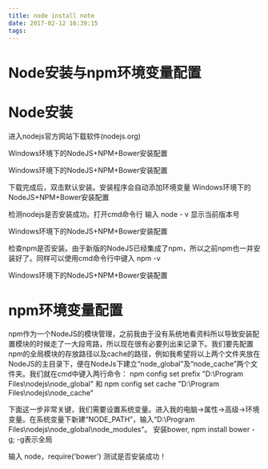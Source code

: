 ```yaml
---
title: node install note
date: 2017-02-12 16:39:15
tags:
---
```


Node安装与npm环境变量配置
===

<!-- more -->

# Node安装

进入nodejs官方网站下载软件(nodejs.org)

Windows环境下的NodeJS+NPM+Bower安装配置

Windows环境下的NodeJS+NPM+Bower安装配置


下载完成后，双击默认安装。安装程序会自动添加环境变量
Windows环境下的NodeJS+NPM+Bower安装配置

检测nodejs是否安装成功。打开cmd命令行 输入 node - v 显示当前版本号

Windows环境下的NodeJS+NPM+Bower安装配置

检查npm是否安装。由于新版的NodeJS已经集成了npm，所以之前npm也一并安装好了。同样可以使用cmd命令行中键入 npm -v

Windows环境下的NodeJS+NPM+Bower安装配置

# npm环境变量配置

npm作为一个NodeJS的模块管理，之前我由于没有系统地看资料所以导致安装配置模块的时候走了一大段弯路，所以现在很有必要列出来记录下。我们要先配置npm的全局模块的存放路径以及cache的路径，例如我希望将以上两个文件夹放在NodeJS的主目录下，便在NodeJs下建立“node_global”及“node_cache”两个文件夹。我们就在cmd中键入两行命令：
	npm config set prefix "D:\Program Files\nodejs\node_global"
	和
	npm config set cache "D:\Program Files\nodejs\node_cache"

下面这一步非常关键，我们需要设置系统变量。进入我的电脑→属性→高级→环境变量。在系统变量下新建“NODE_PATH”，输入“D:\Program Files\nodejs\node_global\node_modules”。
安装bower, npm install bower -g; -g表示全局

输入 node，require('bower') 测试是否安装成功！

